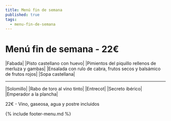 ```yaml
---
title: Menú fin de semana
published: true
tags:
  - menu-fin-de-semana
---
```


# Menú fin de semana - 22€

|Fabada|
|Pisto castellano con huevo|
|Pimientos del piquillo rellenos de merluza y gambas|
|Ensalada con rulo de cabra, frutos secos y balsámico de frutos rojos|
|Sopa castellana|

------

|Solomillo|
|Rabo de toro al vino tinto|
|Entrecot|
|Secreto ibérico|
|Emperador a la plancha|

22€ - Vino, gaseosa, agua y postre incluidos

{% include footer-menu.md %}
